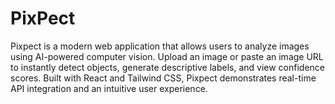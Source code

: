 # PixPect
Pixpect is a modern web application that allows users to analyze images using AI-powered computer vision. Upload an image or paste an image URL to instantly detect objects, generate descriptive labels, and view confidence scores.  Built with React and Tailwind CSS, Pixpect demonstrates real-time API integration and an intuitive user experience.
